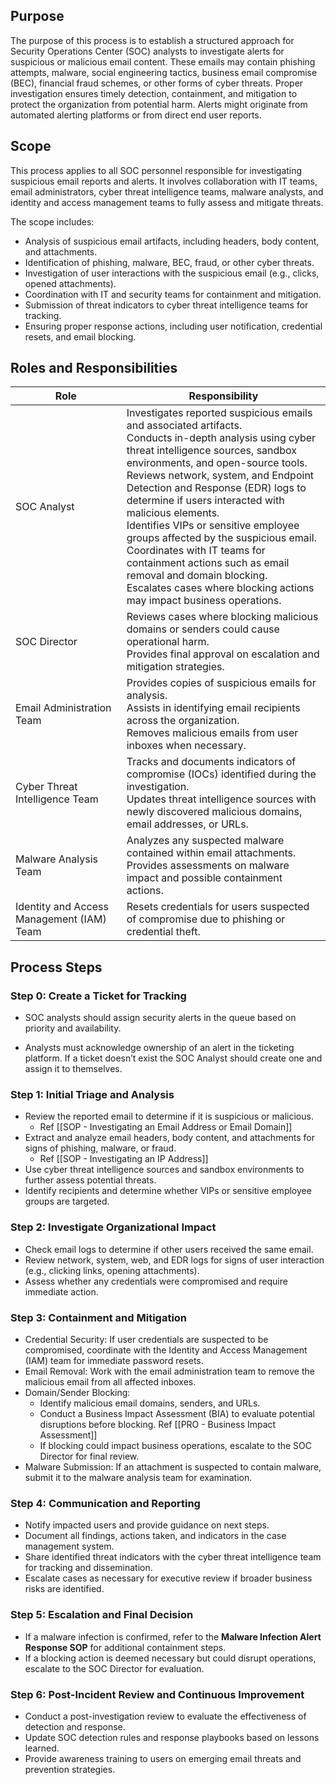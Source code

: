 ## Purpose
The purpose of this process is to establish a structured approach for Security Operations Center (SOC) analysts to investigate alerts for suspicious or malicious email content. These emails may contain phishing attempts, malware, social engineering tactics, business email compromise (BEC), financial fraud schemes, or other forms of cyber threats. Proper investigation ensures timely detection, containment, and mitigation to protect the organization from potential harm.  Alerts might originate from automated alerting platforms or from direct end user reports.

## Scope
This process applies to all SOC personnel responsible for investigating suspicious email reports and alerts. It involves collaboration with IT teams, email administrators, cyber threat intelligence teams, malware analysts, and identity and access management teams to fully assess and mitigate threats.

The scope includes:

- Analysis of suspicious email artifacts, including headers, body content, and attachments.
- Identification of phishing, malware, BEC, fraud, or other cyber threats.
- Investigation of user interactions with the suspicious email (e.g., clicks, opened attachments).
- Coordination with IT and security teams for containment and mitigation.
- Submission of threat indicators to cyber threat intelligence teams for tracking.
- Ensuring proper response actions, including user notification, credential resets, and email blocking.

## Roles and Responsibilities

| Role                                      | Responsibility                                                                                                                                                                                                                                                                                                                                                                                                                                                                                                                                                                         |
| ----------------------------------------- | -------------------------------------------------------------------------------------------------------------------------------------------------------------------------------------------------------------------------------------------------------------------------------------------------------------------------------------------------------------------------------------------------------------------------------------------------------------------------------------------------------------------------------------------------------------------------------------- |
| SOC Analyst                               | Investigates reported suspicious emails and associated artifacts.<br>Conducts in-depth analysis using cyber threat intelligence sources, sandbox environments, and open-source tools.<br>Reviews network, system, and Endpoint Detection and Response (EDR) logs to determine if users interacted with malicious elements.<br>Identifies VIPs or sensitive employee groups affected by the suspicious email.<br>Coordinates with IT teams for containment actions such as email removal and domain blocking.<br>Escalates cases where blocking actions may impact business operations. |
| SOC Director                              |  Reviews cases where blocking malicious domains or senders could cause operational harm.<br>Provides final approval on escalation and mitigation strategies.                                                                                                                                                                                                                                                                                                                                                                                                                           |
| Email Administration Team                 | Provides copies of suspicious emails for analysis.<br>Assists in identifying email recipients across the organization.<br>Removes malicious emails from user inboxes when necessary.                                                                                                                                                                                                                                                                                                                                                                                                   |
| Cyber Threat Intelligence Team            | Tracks and documents indicators of compromise (IOCs) identified during the investigation.<br>Updates threat intelligence sources with newly discovered malicious domains, email addresses, or URLs.                                                                                                                                                                                                                                                                                                                                                                                    |
| Malware Analysis Team                     | Analyzes any suspected malware contained within email attachments.<br>Provides assessments on malware impact and possible containment actions.                                                                                                                                                                                                                                                                                                                                                                                                                                         |
| Identity and Access Management (IAM) Team | Resets credentials for users suspected of compromise due to phishing or credential theft.                                                                                                                                                                                                                                                                                                                                                                                                                                                                                              |
## Process Steps
### **Step 0:  Create a Ticket for Tracking**

*  SOC analysts should assign security alerts in the queue based on priority and availability.
- Analysts must acknowledge ownership of an alert in the ticketing platform. If a ticket doesn’t exist the SOC Analyst should create one and assign it to themselves.

### **Step 1: Initial Triage and Analysis**

- Review the reported email to determine if it is suspicious or malicious.
	- Ref [[SOP - Investigating an Email Address or Email Domain]]
- Extract and analyze email headers, body content, and attachments for signs of phishing, malware, or fraud.
	- Ref [[SOP - Investigating an IP Address]]
- Use cyber threat intelligence sources and sandbox environments to further assess potential threats.
- Identify recipients and determine whether VIPs or sensitive employee groups are targeted.

### **Step 2: Investigate Organizational Impact**

- Check email logs to determine if other users received the same email.
- Review network, system, web, and EDR logs for signs of user interaction (e.g., clicking links, opening attachments).
- Assess whether any credentials were compromised and require immediate action.

### **Step 3: Containment and Mitigation**

- Credential Security: If user credentials are suspected to be compromised, coordinate with the Identity and Access Management (IAM) team for immediate password resets.
- Email Removal: Work with the email administration team to remove the malicious email from all affected inboxes.
- Domain/Sender Blocking:
    - Identify malicious email domains, senders, and URLs.
    - Conduct a Business Impact Assessment (BIA) to evaluate potential disruptions before blocking.  Ref [[PRO - Business Impact Assessment]]
    - If blocking could impact business operations, escalate to the SOC Director for final review.
- Malware Submission: If an attachment is suspected to contain malware, submit it to the malware analysis team for examination.

### **Step 4: Communication and Reporting**

- Notify impacted users and provide guidance on next steps.
- Document all findings, actions taken, and indicators in the case management system.
- Share identified threat indicators with the cyber threat intelligence team for tracking and dissemination.
- Escalate cases as necessary for executive review if broader business risks are identified.

### **Step 5: Escalation and Final Decision**

- If a malware infection is confirmed, refer to the **Malware Infection Alert Response SOP** for additional containment steps.
- If a blocking action is deemed necessary but could disrupt operations, escalate to the SOC Director for evaluation.

### **Step 6: Post-Incident Review and Continuous Improvement**

- Conduct a post-investigation review to evaluate the effectiveness of detection and response.
- Update SOC detection rules and response playbooks based on lessons learned.
- Provide awareness training to users on emerging email threats and prevention strategies.